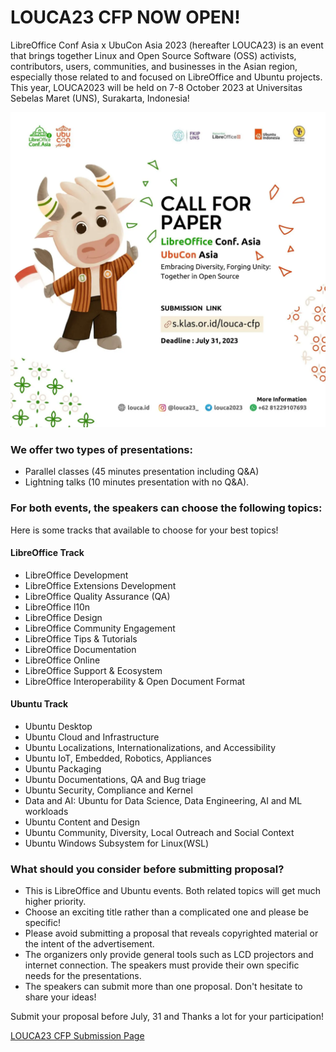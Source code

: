 # LOUCA23 CFP NOW OPEN!

LibreOffice Conf Asia x UbuCon Asia 2023 (hereafter LOUCA23) is an event that brings together Linux and Open Source Software (OSS) activists, contributors, users, communities, and businesses in the Asian region, especially those related to and focused on LibreOffice and Ubuntu projects. This year, LOUCA2023 will be held on 7-8 October 2023 at Universitas Sebelas Maret (UNS), Surakarta, Indonesia!


![CFP Poster](/assets/img/news/cfp-poster.webp)


### We offer two types of presentations: 
- Parallel classes (45 minutes presentation including Q&A)
- Lightning talks (10 minutes presentation with no Q&A). 

### For both events, the speakers can choose the following topics:

Here is some tracks that available to choose for your best topics!

#### LibreOffice Track
- LibreOffice Development
- LibreOffice Extensions Development
- LibreOffice Quality Assurance (QA)
- LibreOffice l10n
- LibreOffice Design
- LibreOffice Community Engagement
- LibreOffice Tips & Tutorials
- LibreOffice Documentation
- LibreOffice Online
- LibreOffice Support & Ecosystem
- LibreOffice Interoperability & Open Document Format

#### Ubuntu Track
- Ubuntu Desktop
- Ubuntu Cloud and Infrastructure
- Ubuntu Localizations, Internationalizations, and Accessibility
- Ubuntu IoT, Embedded, Robotics, Appliances
- Ubuntu Packaging
- Ubuntu Documentations, QA and Bug triage
- Ubuntu Security, Compliance and Kernel
- Data and AI: Ubuntu for Data Science, Data Engineering, AI and ML workloads
- Ubuntu Content and Design
- Ubuntu Community, Diversity, Local Outreach and Social Context
- Ubuntu Windows Subsystem for Linux(WSL)

### What should you consider before submitting proposal?
- This is LibreOffice and Ubuntu events. Both related topics will get much higher priority.
- Choose an exciting title rather than a complicated one and please be specific!
- Please avoid submitting a proposal that reveals copyrighted material or the intent of the advertisement.
- The organizers only provide general tools such as LCD projectors and internet connection. The speakers must provide their own specific needs for the presentations.
- The speakers can submit more than one proposal. Don't hesitate to share your ideas!

Submit your proposal before July, 31 and Thanks a lot for your participation!

<a class="btn main-button mb-5 rounded-0" role="button" href="https://cfp.louca.id/louca-2023" target="_blank">LOUCA23 CFP Submission Page</a>
